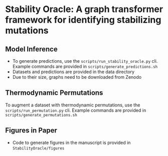 # Stability Oracle: A graph transformer framework for identifying stabilizing mutations

## Model Inference
- To generate predictions, use the `scripts/run_stability_oracle.py` cli. Example commands are provided in `scripts/generate_predictions.sh`
- Datasets and predictions are provided in the data directory
- Due to their size, graphs need to be downloaded from Zenodo


## Thermodynamic Permutations
To augment a dataset with thermodynamic permutations, use the `scripts/run_permutation.py` cli. Example commands are provided in `scripts/generate_permutations.sh`

## Figures in Paper
- Code to generate figures in the manuscript is provided in `StabilityOracle/figures`
